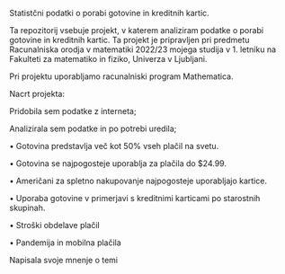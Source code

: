 Statistčni podatki o porabi gotovine in kreditnih kartic.

Ta repozitorij vsebuje projekt, v katerem analiziram podatke o porabi gotovine in kreditnih kartic. 
Ta projekt je pripravljen pri predmetu Racunalniska orodja v matematiki 2022/23 mojega studija v 1. letniku na Fakulteti za matematiko in fiziko, Univerza v Ljubljani.

Pri projektu uporabljamo racunalniski program Mathematica.

Nacrt projekta:

Pridobila sem podatke z interneta;

Analizirala sem podatke in po potrebi uredila;

•	Gotovina predstavlja več kot 50% vseh plačil na svetu.

•	Gotovina se najpogosteje uporablja za plačila do $24.99.

•	Američani za spletno nakupovanje najpogosteje uporabljajo kartice.

•	Uporaba gotovine v primerjavi s kreditnimi karticami po starostnih skupinah.

•	Stroški obdelave plačil

•	Pandemija in mobilna plačila

Napisala svoje mnenje o temi




